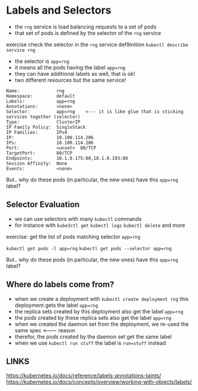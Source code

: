 # Labels and Selectors

- the `rng` service is load balancing requests to a set of pods
- that set of pods is defined by the selector of the `rng` service

exercise 
check the selector in the `rng` service def9inition
`kubectl describe service rng`


- the selector is `app=rng`
- it means all the pods having the label `app=rng`
- they can have additional labels as well, that is ok!
- two different resources but the same service!

```
Name:              rng
Namespace:         default
Labels:            app=rng
Annotations:       <none>
Selector:          app=rng    <--- it is like glue that is sticking services together (selector)
Type:              ClusterIP
IP Family Policy:  SingleStack
IP Families:       IPv4
IP:                10.100.114.206
IPs:               10.100.114.206
Port:              <unset>  80/TCP
TargetPort:        80/TCP
Endpoints:         10.1.0.175:80,10.1.0.193:80
Session Affinity:  None
Events:            <none>
```

But.. why do these pods (in particular, the new ones) have this `app=rng` label?

## Selector Evaluation
- we can use selectors with many `kubectl` commands
- for instance with `kube3ctl get` `kubectl logs` `kubectl delete` and more

exercise:
get the list of pods matching selector `app=rng`

`kubectl get pods -l app=rng`
`kubectl get pods --selector app=rng`

But.. why do these pods (in particular, the new ones) have this `app=rng` label?


## Where do labels come from?
- when we create a deployment with `kubectl create deployment rng` this deployment gets the label `app=rng`
- the replica sets created by this deployment also get the label `app=rng`
- the pods created by these replica sets also get the label `app=rng`
- when we created the daemon set from the deployment, we re-used the same spec <--- reason
-  therefor, the pods created by the daemon set get the same label
- when we use `kubectl run stuff` the label is `run=stuff` instead




## LINKS
https://kubernetes.io/docs/reference/labels-annotations-taints/
https://kubernetes.io/docs/concepts/overview/working-with-objects/labels/